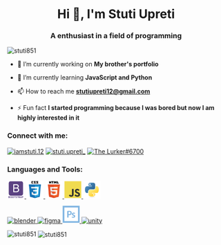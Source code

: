 <h1 align="center">Hi 👋, I'm Stuti Upreti</h1>
<h3 align="center">A enthusiast in a field of programming</h3>

<p align="left"> <img src="https://komarev.com/ghpvc/?username=stuti851&label=Profile%20views&color=0e75b6&style=flat" alt="stuti851" /> </p>

- 🔭 I’m currently working on **My brother's portfolio**

- 🌱 I’m currently learning **JavaScript and Python**

- 📫 How to reach me **stutiupreti12@gmail.com**

- ⚡ Fun fact **I started programming because I was bored but now I am highly interested in it**

<h3 align="left">Connect with me:</h3>
<p align="left">
<a href="https://fb.com/iamstuti.12" target="blank"><img align="center" src="https://raw.githubusercontent.com/rahuldkjain/github-profile-readme-generator/master/src/images/icons/Social/facebook.svg" alt="iamstuti.12" height="30" width="40" /></a>
<a href="https://instagram.com/stuti.upreti_" target="blank"><img align="center" src="https://raw.githubusercontent.com/rahuldkjain/github-profile-readme-generator/master/src/images/icons/Social/instagram.svg" alt="stuti.upreti_" height="30" width="40" /></a>
<a href="https://discord.gg/The Lurker#6700" target="blank"><img align="center" src="https://raw.githubusercontent.com/rahuldkjain/github-profile-readme-generator/master/src/images/icons/Social/discord.svg" alt="The Lurker#6700" height="30" width="40" /></a>
</p>

<h3 align="left">Languages and Tools:</h3>
<p align="left"> <a href="https://getbootstrap.com" target="_blank"> <img src="https://raw.githubusercontent.com/devicons/devicon/master/icons/bootstrap/bootstrap-plain-wordmark.svg" alt="bootstrap" width="40" height="40"/> </a> <a href="https://www.w3schools.com/css/" target="_blank"> <img src="https://raw.githubusercontent.com/devicons/devicon/master/icons/css3/css3-original-wordmark.svg" alt="css3" width="40" height="40"/> </a> <a href="https://www.w3.org/html/" target="_blank"> <img src="https://raw.githubusercontent.com/devicons/devicon/master/icons/html5/html5-original-wordmark.svg" alt="html5" width="40" height="40"/> </a> <a href="https://developer.mozilla.org/en-US/docs/Web/JavaScript" target="_blank"> <img src="https://raw.githubusercontent.com/devicons/devicon/master/icons/javascript/javascript-original.svg" alt="javascript" width="40" height="40"/> </a> <a href="https://www.python.org" target="_blank"> <img src="https://raw.githubusercontent.com/devicons/devicon/master/icons/python/python-original.svg" alt="python" width="40" height="40"/> </a> </p>

<p align="left" background-color="black"> <a href="https://www.blender.org/" target="_blank"> <img src="https://download.blender.org/branding/community/blender_community_badge_white.svg" alt="blender" width="40" height="40"/> </a> <a href="https://www.figma.com/" target="_blank"> <img src="https://www.vectorlogo.zone/logos/figma/figma-icon.svg" alt="figma" width="40" height="40"/> </a> <a href="https://www.photoshop.com/en" target="_blank"> <img src="https://raw.githubusercontent.com/devicons/devicon/master/icons/photoshop/photoshop-line.svg" alt="photoshop" width="40" height="40"/> </a> <a href="https://unity.com/" target="_blank"> <img src="https://www.vectorlogo.zone/logos/unity3d/unity3d-icon.svg" alt="unity" width="40" height="40"/> </a> </p>
</p>

<p><img align="left"  src="https://github-readme-stats.vercel.app/api/top-langs?username=stuti851&show_icons=true&locale=en&layout=compact" alt="stuti851" /></p>

<p>&nbsp;<img align="center" src="https://github-readme-stats.vercel.app/api?username=stuti851&show_icons=true&locale=en" alt="stuti851" /></p>
